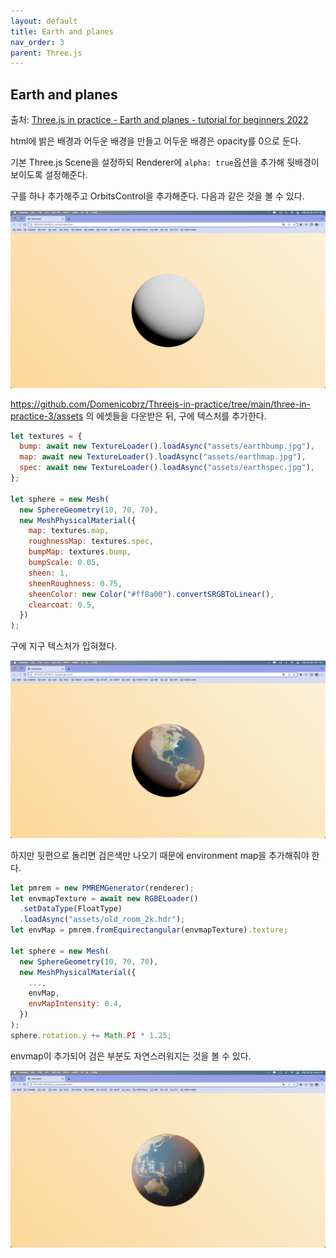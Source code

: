 ```yaml
---
layout: default
title: Earth and planes
nav_order: 3
parent: Three.js
---
```


## Earth and planes

출처: [Three.js in practice - Earth and planes - tutorial for beginners 2022](https://youtu.be/wHjmwEcz4cM)

html에 밝은 배경과 어두운 배경을 만들고 어두운 배경은 opacity를 0으로 둔다.

기본 Three.js Scene을 설정하되 Renderer에 `alpha: true`옵션을 추가해 뒷배경이 보이도록 설정해준다.

구를 하나 추가해주고 OrbitsControl을 추가해준다. 다음과 같은 것을 볼 수 있다.

![result](./img/03/01.png)

https://github.com/Domenicobrz/Threejs-in-practice/tree/main/three-in-practice-3/assets 의 에셋들을 다운받은 뒤, 구에 텍스처를 추가한다.

```js
let textures = {
  bump: await new TextureLoader().loadAsync("assets/earthbump.jpg"),
  map: await new TextureLoader().loadAsync("assets/earthmap.jpg"),
  spec: await new TextureLoader().loadAsync("assets/earthspec.jpg"),
};

let sphere = new Mesh(
  new SphereGeometry(10, 70, 70),
  new MeshPhysicalMaterial({
    map: textures.map,
    roughnessMap: textures.spec,
    bumpMap: textures.bump,
    bumpScale: 0.05,
    sheen: 1,
    sheenRoughness: 0.75,
    sheenColor: new Color("#ff8a00").convertSRGBToLinear(),
    clearcoat: 0.5,
  })
);
```

구에 지구 텍스처가 입혀졌다.

![result](./img/03/02.png)

하지만 뒷편으로 돌리면 검은색만 나오기 때문에 environment map을 추가해줘야 한다.

```js
let pmrem = new PMREMGenerator(renderer);
let envmapTexture = await new RGBELoader()
  .setDataType(FloatType)
  .loadAsync("assets/old_room_2k.hdr");
let envMap = pmrem.fromEquirectangular(envmapTexture).texture;

let sphere = new Mesh(
  new SphereGeometry(10, 70, 70),
  new MeshPhysicalMaterial({
    ...,
    envMap,
    envMapIntensity: 0.4,
  })
);
sphere.rotation.y += Math.PI * 1.25;
```

envmap이 추가되어 검은 부분도 자연스러워지는 것을 볼 수 있다.

![result](./img/03/03.png)
